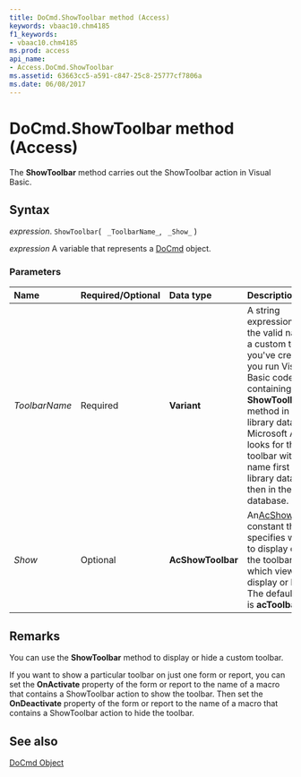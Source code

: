 ```yaml
---
title: DoCmd.ShowToolbar method (Access)
keywords: vbaac10.chm4185
f1_keywords:
- vbaac10.chm4185
ms.prod: access
api_name:
- Access.DoCmd.ShowToolbar
ms.assetid: 63663cc5-a591-c847-25c8-25777cf7806a
ms.date: 06/08/2017
---
```



# DoCmd.ShowToolbar method (Access)

The  **ShowToolbar** method carries out the ShowToolbar action in Visual Basic.


## Syntax

_expression_. `ShowToolbar`( ` _ToolbarName_`, ` _Show_` )

_expression_ A variable that represents a [DoCmd](Access.DoCmd.md) object.


### Parameters



|Name|Required/Optional|Data type|Description|
|:-----|:-----|:-----|:-----|
| _ToolbarName_|Required|**Variant**|A string expression that's the valid name of a custom toolbar you've created. If you run Visual Basic code containing the  **ShowToolbar** method in a library database, Microsoft Access looks for the toolbar with this name first in the library database, then in the current database.|
| _Show_|Optional|**AcShowToolbar**| An[AcShowToolbar](Access.AcShowToolbar.md) constant that specifies whether to display or hide the toolbar and in which views to display or hide it. The default value is **acToolbarYes**.|

## Remarks

You can use the  **ShowToolbar** method to display or hide a custom toolbar.

If you want to show a particular toolbar on just one form or report, you can set the  **OnActivate** property of the form or report to the name of a macro that contains a ShowToolbar action to show the toolbar. Then set the **OnDeactivate** property of the form or report to the name of a macro that contains a ShowToolbar action to hide the toolbar.


## See also


[DoCmd Object](Access.DoCmd.md)

